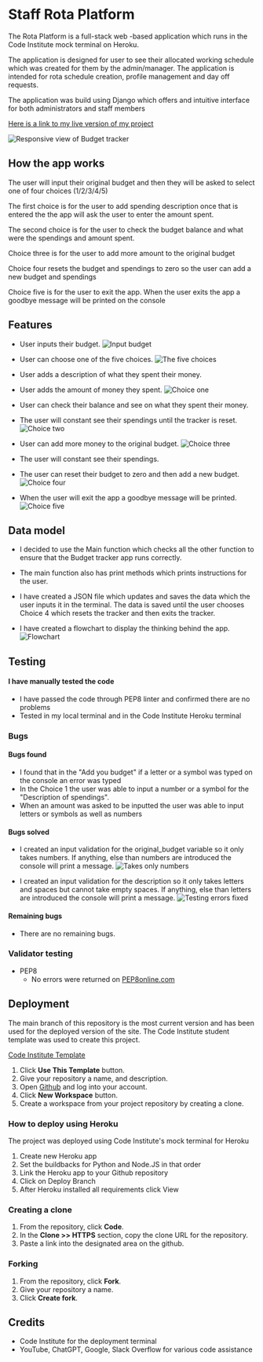 # Staff Rota Platform

The Rota Platform is a full-stack web -based application which runs in the Code Institute mock terminal on Heroku.

The application is designed for user to see their allocated working schedule which was created for them by the admin/manager. The application is intended for rota schedule creation, profile management and day off requests. 

The application was build using Django which offers and intuitive interface for both administrators and staff members



[Here is a link to my live version of my project](https://rota-platform-0319936c5b72.herokuapp.com/)

![Responsive view of Budget tracker](testing/devices.png)

## How the app works
The user will input their original budget and then they will be asked to select one of four choices (1/2/3/4/5)

The first choice is for the user to add spending description once that is entered the the app will ask the user to enter the amount spent. 

The second choice is for the user to check the budget balance and what were the spendings and amount spent. 

Choice three is for the user to add more amount to the original budget

Choice four resets the budget and spendings to zero so the user can add a new budget and spendings

Choice five is for the user to exit the app. When the user exits the app a goodbye message will be printed on the console

## Features
- User inputs their budget.
![Input budget](testing/add-amount-to-spend.png)

- User can choose one of the five choices.
![The five choices](testing/choose-option.png)

- User adds a description of what they spent their money.
- User adds the amount of money they spent.
![Choice one](testing/choice-one.png)

- User can check their balance and see on what they spent their money.
- The user will constant see their spendings until the tracker is reset.
![Choice two](testing/choice-two.png)

- User can add more money to the original budget.
![Choice three](testing/choice-three.png)

- The user will constant see their spendings.

- The user can reset their budget to zero and then add a new budget.
![Choice four](testing/choice-four.png)

- When the user will exit the app a goodbye message will be printed.
![Choice five](testing/choice-five.png)

## Data model

- I decided to use the Main function which checks all the other function to ensure that the Budget tracker app runs correctly. 

- The main function also has print methods which prints instructions for the user. 

- I have created a JSON file which updates and saves the data which the user inputs it in the terminal. The data is saved until the user chooses Choice 4 which resets the tracker and then exits the tracker. 

- I have created a flowchart to display the thinking behind the app. 
![Flowchart](testing/flowchart.png)

## Testing

#### I have manually tested the code

- I have passed the code through PEP8 linter and confirmed there are no problems
- Tested in my local terminal and in the Code Institute Heroku terminal

### Bugs

#### Bugs found

- I found that in the "Add you budget" if a letter or a symbol was typed on the console an error was typed
- In the Choice 1 the user was able to input a number or a symbol for the "Description of spendings".
- When an amount was asked to be inputted the user was able to input letters or symbols as well as numbers

#### Bugs solved

- I created an input validation for the original_budget variable so it only takes numbers. If anything, else than numbers are introduced the console will print a message.
![Takes only numbers](testing/takes-only-numbers.png)

- I created an input validation for the description so it only takes letters and spaces but cannot take empty spaces. If anything, else than letters are introduced the console will print a message.
![Testing errors fixed](testing/testing-errors-fixed.png)

#### Remaining bugs

- There are no remaining bugs.

### Validator testing

- PEP8
    - No errors were returned on [PEP8online.com](https://pep8ci.herokuapp.com/)

## Deployment

The main branch of this repository is the most current version and has been used for the deployed version of the site.
The Code Institute student template was used to create this project.

[Code Institute Template](https://github.com/Code-Institute-Org/p3-template)

1. Click **Use This Template** button.
2. Give your repository a name, and description.
3. Open [Github](https://github.com/) and log into your account.
4. Click **New Workspace** button.
5. Create a workspace from your project repository by creating a clone.

### How to deploy using Heroku

The project was deployed using Code Institute's mock terminal for Heroku 
1. Create new Heroku app
2. Set the buildbacks for Python and Node.JS in that order 
3. Link the Heroku app to your Github repository
4. Click on Deploy Branch
5. After Heroku installed all requirements click View

### Creating a clone

1. From the repository, click **Code**.
2. In the **Clone >> HTTPS** section, copy the clone URL for the repository.
3. Paste a link into the designated area on the github. 

### Forking

1. From the repository, click **Fork**.
2. Give your repository a name.
3. Click **Create fork**.


## Credits
- Code Institute for the deployment terminal
- YouTube, ChatGPT, Google, Slack Overflow for various code assistance 